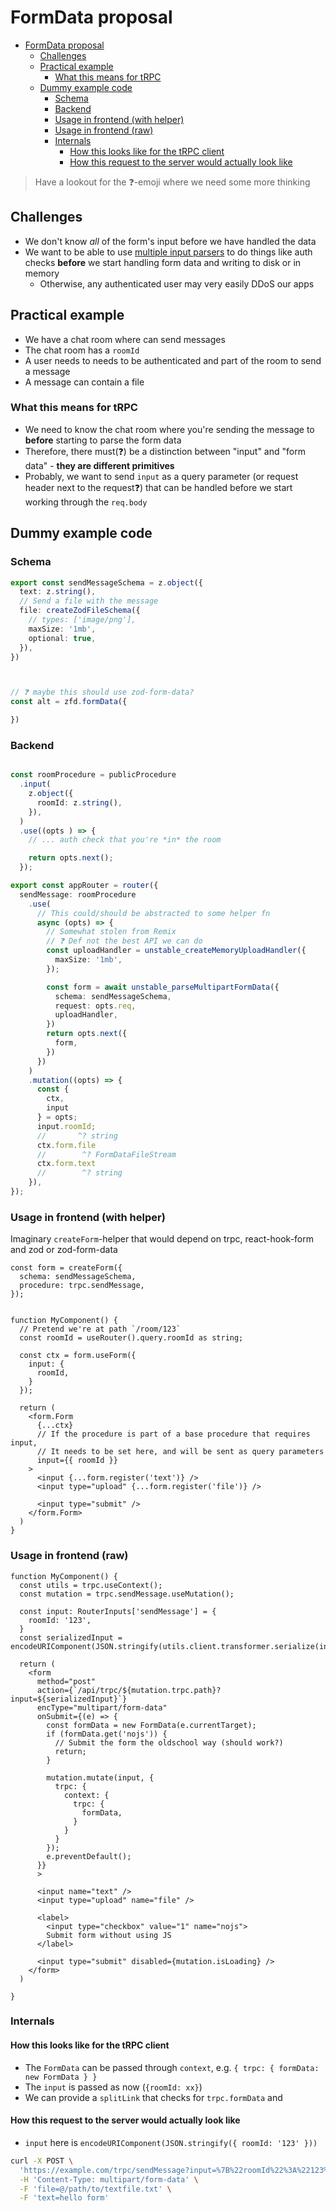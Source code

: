 # FormData proposal

- [FormData proposal](#formdata-proposal)
  - [Challenges](#challenges)
  - [Practical example](#practical-example)
    - [What this means for tRPC](#what-this-means-for-trpc)
  - [Dummy example code](#dummy-example-code)
    - [Schema](#schema)
    - [Backend](#backend)
    - [Usage in frontend (with helper)](#usage-in-frontend-with-helper)
    - [Usage in frontend (raw)](#usage-in-frontend-raw)
    - [Internals](#internals)
      - [How this looks like for the tRPC client](#how-this-looks-like-for-the-trpc-client)
      - [How this request to the server would actually look like](#how-this-request-to-the-server-would-actually-look-like)


> Have a lookout for the ❓-emoji where we need some more thinking

## Challenges

- We don't know *all* of the form's input before we have handled the data
- We want to be able to use [multiple input parsers](https://trpc.io/docs/procedures#multiple-input-parsers) to do things like auth checks **before** we start handling form data and writing to disk or in memory
  - Otherwise, any authenticated user may very easily DDoS our apps

## Practical example

- We have a chat room where can send messages
- The chat room has a `roomId`
- A user needs to needs to be authenticated and part of the room to send a message
- A message can contain a file

### What this means for tRPC


- We need to know the chat room where you're sending the message to **before** starting to parse the form data
- Therefore, there must(❓) be a distinction between "input" and "form data" - **they are different primitives**
- Probably, we want to send `input` as a query parameter (or request header next to the request❓) that can be handled before we start working through the `req.body`


## Dummy example code

### Schema

```ts
export const sendMessageSchema = z.object({
  text: z.string(),
  // Send a file with the message
  file: createZodFileSchema({
    // types: ['image/png'],
    maxSize: '1mb',
    optional: true,
  }),
})



// ❓ maybe this should use zod-form-data?
const alt = zfd.formData({

})
```

### Backend

```ts

const roomProcedure = publicProcedure
  .input(
    z.object({
      roomId: z.string(),
    }),
  )
  .use((opts ) => {
    // ... auth check that you're *in* the room

    return opts.next();
  });

export const appRouter = router({
  sendMessage: roomProcedure
    .use(
      // This could/should be abstracted to some helper fn 
      async (opts) => {
        // Somewhat stolen from Remix
        // ❓ Def not the best API we can do
        const uploadHandler = unstable_createMemoryUploadHandler({
          maxSize: '1mb',
        });

        const form = await unstable_parseMultipartFormData({
          schema: sendMessageSchema,
          request: opts.req,
          uploadHandler,
        })
        return opts.next({
          form,
        })
      })
    )
    .mutation((opts) => {
      const {
        ctx,
        input
      } = opts;
      input.roomId;
      //       ^? string
      ctx.form.file
      //        ^? FormDataFileStream
      ctx.form.text
      //        ^? string
    }),
});
```

### Usage in frontend (with helper)

Imaginary `createForm`-helper that would depend on trpc, react-hook-form and zod or zod-form-data

```tsx
const form = createForm({
  schema: sendMessageSchema,
  procedure: trpc.sendMessage,
});


function MyComponent() {
  // Pretend we're at path `/room/123`
  const roomId = useRouter().query.roomId as string;

  const ctx = form.useForm({
    input: {
      roomId,
    }
  });

  return (
    <form.Form
      {...ctx}
      // If the procedure is part of a base procedure that requires input,
      // It needs to be set here, and will be sent as query parameters
      input={{ roomId }}
    >
      <input {...form.register('text')} />
      <input type="upload" {...form.register('file')} />

      <input type="submit" />
    </form.Form>
  )
}

```

### Usage in frontend (raw)

```tsx
function MyComponent() {
  const utils = trpc.useContext();
  const mutation = trpc.sendMessage.useMutation();

  const input: RouterInputs['sendMessage'] = {
    roomId: '123',
  }
  const serializedInput = encodeURIComponent(JSON.stringify(utils.client.transformer.serialize(input)));

  return (
    <form
      method="post"
      action={`/api/trpc/${mutation.trpc.path}?input=${serializedInput}`}
      encType="multipart/form-data"
      onSubmit={(e) => {
        const formData = new FormData(e.currentTarget);
        if (formData.get('nojs')) {
          // Submit the form the oldschool way (should work?)
          return;
        }

        mutation.mutate(input, {
          trpc: {
            context: {
              trpc: {
                formData,
              }
            }
          }
        });
        e.preventDefault();
      }}
      >
      
      <input name="text" />
      <input type="upload" name="file" />

      <label>
        <input type="checkbox" value="1" name="nojs">
        Submit form without using JS
      </label>

      <input type="submit" disabled={mutation.isLoading} />
    </form>
  )

}
```
### Internals

#### How this looks like for the tRPC client

- The `FormData` can be passed through `context`, e.g. `{ trpc: { formData: new FormData } }`
- The `input` is passed as now (`{roomId: xx}`)
- We can provide a `splitLink` that checks for `trpc.formData` and 


#### How this request to the server would actually look like

- `input` here is `encodeURIComponent(JSON.stringify({ roomId: '123' }))`

```sh
curl -X POST \
  'https://example.com/trpc/sendMessage?input=%7B%22roomId%22%3A%22123%22%7D' \
  -H 'Content-Type: multipart/form-data' \
  -F 'file=@/path/to/textfile.txt' \
  -F 'text=hello form'
```


